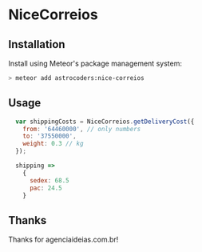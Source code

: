 NiceCorreios
============

## Installation

Install using Meteor's package management system:

```bash
> meteor add astrocoders:nice-correios
```

## Usage
```js
  var shippingCosts = NiceCorreios.getDeliveryCost({
    from: '64460000', // only numbers
    to: '37550000',
    weight: 0.3 // kg
  });

  shipping =>
    {
      sedex: 68.5
      pac: 24.5
    }
```

## Thanks
Thanks for agenciaideias.com.br!